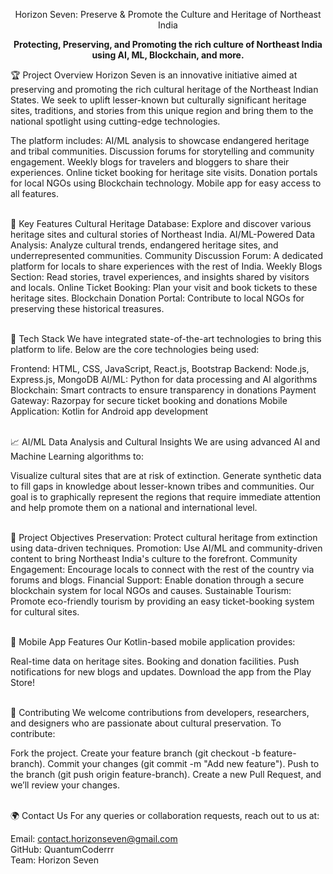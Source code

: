<p align="center">Horizon Seven: Preserve & Promote the Culture and Heritage of Northeast India</p>
<p align="center"><strong>Protecting, Preserving, and Promoting the rich culture of Northeast India using AI, ML, Blockchain, and more.</strong></p>
🏆 Project Overview
Horizon Seven is an innovative initiative aimed at preserving and promoting the rich cultural heritage of the Northeast Indian States. We seek to uplift lesser-known but culturally significant heritage sites, traditions, and stories from this unique region and bring them to the national spotlight using cutting-edge technologies.

The platform includes:
AI/ML analysis to showcase endangered heritage and tribal communities.
Discussion forums for storytelling and community engagement.
Weekly blogs for travelers and bloggers to share their experiences.
Online ticket booking for heritage site visits.
Donation portals for local NGOs using Blockchain technology.
Mobile app for easy access to all features.

<br>🌟 Key Features
Cultural Heritage Database: Explore and discover various heritage sites and cultural stories of Northeast India.
AI/ML-Powered Data Analysis: Analyze cultural trends, endangered heritage sites, and underrepresented communities.
Community Discussion Forum: A dedicated platform for locals to share experiences with the rest of India.
Weekly Blogs Section: Read stories, travel experiences, and insights shared by visitors and locals.
Online Ticket Booking: Plan your visit and book tickets to these heritage sites.
Blockchain Donation Portal: Contribute to local NGOs for preserving these historical treasures.

<br>🚀 Tech Stack
We have integrated state-of-the-art technologies to bring this platform to life. Below are the core technologies being used:

Frontend: HTML, CSS, JavaScript, React.js, Bootstrap
Backend: Node.js, Express.js, MongoDB
AI/ML: Python for data processing and AI algorithms
Blockchain: Smart contracts to ensure transparency in donations
Payment Gateway: Razorpay for secure ticket booking and donations
Mobile Application: Kotlin for Android app development

<br>📈 AI/ML Data Analysis and Cultural Insights
We are using advanced AI and Machine Learning algorithms to:

Visualize cultural sites that are at risk of extinction.
Generate synthetic data to fill gaps in knowledge about lesser-known tribes and communities.
Our goal is to graphically represent the regions that require immediate attention and help promote them on a national and international level.

<br>🎯 Project Objectives
Preservation: Protect cultural heritage from extinction using data-driven techniques.
Promotion: Use AI/ML and community-driven content to bring Northeast India's culture to the forefront.
Community Engagement: Encourage locals to connect with the rest of the country via forums and blogs.
Financial Support: Enable donation through a secure blockchain system for local NGOs and causes.
Sustainable Tourism: Promote eco-friendly tourism by providing an easy ticket-booking system for cultural sites.

<br>📲 Mobile App Features
Our Kotlin-based mobile application provides:

Real-time data on heritage sites.
Booking and donation facilities.
Push notifications for new blogs and updates.
Download the app from the Play Store!

<br>🤝 Contributing
We welcome contributions from developers, researchers, and designers who are passionate about cultural preservation. To contribute:

Fork the project.
Create your feature branch (git checkout -b feature-branch).
Commit your changes (git commit -m "Add new feature").
Push to the branch (git push origin feature-branch).
Create a new Pull Request, and we’ll review your changes.

<br>🌍 Contact Us
For any queries or collaboration requests, reach out to us at: <br>

Email: contact.horizonseven@gmail.com <br>
GitHub: QuantumCoderrr <br>
Team: Horizon Seven
